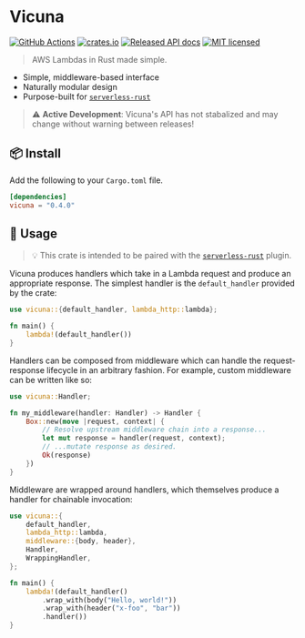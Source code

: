# Vicuna

[![GitHub Actions](https://github.com/PocketDerm/vicuna/workflows/Rust/badge.svg)](https://github.com/PocketDerm/vicuna/actions) [![crates.io](http://meritbadge.herokuapp.com/vicuna)](https://crates.io/crates/vicuna) [![Released API docs](https://docs.rs/vicuna/badge.svg)](http://docs.rs/vicuna) [![MIT licensed](https://img.shields.io/badge/license-MIT-blue.svg)](./LICENSE)

> AWS Lambdas in Rust made simple. 

- Simple, middleware-based interface
- Naturally modular design
- Purpose-built for [`serverless-rust`](https://www.npmjs.com/package/serverless-rust)

> ⚠️ **Active Development**: Vicuna's API has not stabalized and may change without warning between releases!

## 📦 Install

Add the following to your `Cargo.toml` file.

```toml
[dependencies]
vicuna = "0.4.0"
```

## 🤸 Usage

> 💡 This crate is intended to be paired with the [`serverless-rust`](https://www.npmjs.com/package/serverless-rust) plugin.

Vicuna produces handlers which take in a Lambda request and produce an
appropriate response. The simplest handler is the `default_handler` provided by
the crate:

```rust
use vicuna::{default_handler, lambda_http::lambda};

fn main() {
    lambda!(default_handler())
}
```

Handlers can be composed from middleware which can handle the request-response
lifecycle in an arbitrary fashion. For example, custom middleware can be
written like so:

```rust
use vicuna::Handler;

fn my_middleware(handler: Handler) -> Handler {
    Box::new(move |request, context| {
        // Resolve upstream middleware chain into a response...
        let mut response = handler(request, context);
        // ...mutate response as desired.
        Ok(response)
    })
}
```

Middleware are wrapped around handlers, which themselves produce a handler for
chainable invocation:

```rust
use vicuna::{
    default_handler,
    lambda_http::lambda,
    middleware::{body, header},
    Handler,
    WrappingHandler,
};

fn main() {
    lambda!(default_handler()
        .wrap_with(body("Hello, world!"))
        .wrap_with(header("x-foo", "bar"))
        .handler())
}
```
